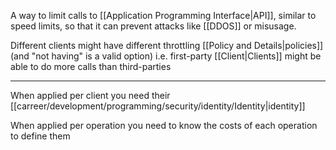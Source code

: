 A way to limit calls to [[Application Programming Interface|API]], similar to speed limits, so that it can prevent attacks like [[DDOS]] or misusage.

Different clients might have different throttling [[Policy and Details|policies]] (and "not having" is a valid option) i.e. first-party [[Client|Clients]] might be able to do more calls than third-parties

---

When applied per client you need their [[carreer/development/programming/security/identity/Identity|identity]]

When applied per operation you need to know the costs of each operation to define them